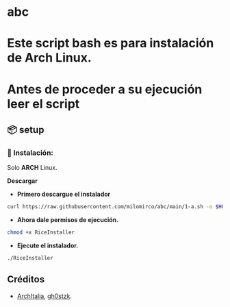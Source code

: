 # abc
# Este script bash es para instalación de Arch Linux.
# Antes de proceder a su ejecución leer el script

## 📦 setup

### 💾 Instalación:
Solo **ARCH** Linux.

<b>Descargar</b>
- **Primero descargue el instalador**
```sh
curl https://raw.githubusercontent.com/milomirco/abc/main/1-a.sh -o $HOME/1-a.sh
```
- **Ahora dale permisos de ejecución.**
```sh
chmod +x RiceInstaller
```
- **Ejecute el instalador.**
```sh
./RiceInstaller
```

## Créditos
- [ArchItalia](https://github.com/ArchItalia), [gh0stzk](https://github.com/gh0stzk).
